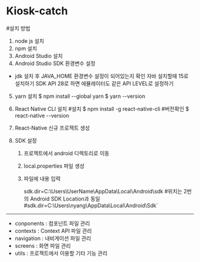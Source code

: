# Kiosk-catch

#설치 방법

1. node js 설치
2. npm 설치
3. Android Studio 설치
4. Android Studio SDK 환경변수 설정
- jdk 설치 후 JAVA_HOME 환경변수 설정이 되어있는지 확인
자바 설치할때 15로 설치하기
SDK API 28로 하면 에뮬레이터도 같은 API LEVEL로 설정하기
5. yarn 설치
    $ npm install --global yarn
    $ yarn --version
6. React Native CLI 설치
    #설치
    $ npm install -g react-native-cli
    #버전확인
    $ react-native --version
    
7. React-Native 신규 프로젝트 생성

8. SDK 설정
    1) 프로젝트에서 android 디렉토리로 이동
    2) local.properties 파일 생성
    3) 파일에 내용 입력

        sdk.dir=C\:\\Users\\UserName\\AppData\\Local\\Android\\sdk
        #위치는 2번의 Android SDK Location과 동일
        #sdk.dir=C\:\\Users\\nyang\\AppData\\Local\\Android\\Sdk`


---

* conponents : 컴포넌트 파일 관리
* contexts : Context API 파일 관리
* navigation : 내비게이션 파일 관리
* screens : 화면 파일 관리
* utils : 프로젝트에서 이용할 기타 기능 관리
